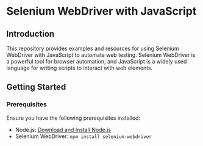# Selenium WebDriver with JavaScript

## Introduction

This repository provides examples and resources for using Selenium WebDriver with JavaScript to automate web testing. Selenium WebDriver is a powerful tool for browser automation, and JavaScript is a widely used language for writing scripts to interact with web elements.

## Getting Started

### Prerequisites

Ensure you have the following prerequisites installed:

- Node.js: [Download and Install Node.js](https://nodejs.org/)
- Selenium WebDriver: `npm install selenium-webdriver`